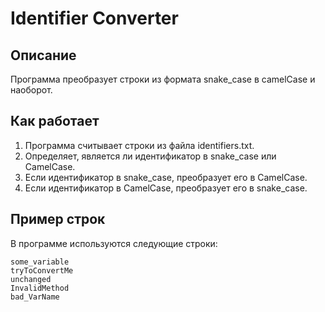 # Identifier Converter

## Описание
Программа преобразует строки из формата snake_case в camelCase и наоборот.

## Как работает
1. Программа считывает строки из файла identifiers.txt.
2. Определяет, является ли идентификатор в snake_case или CamelCase.
3. Если идентификатор в snake_case, преобразует его в CamelCase.
4. Если идентификатор в CamelCase, преобразует его в snake_case.

## Пример строк
В программе используются следующие строки:
```
some_variable
tryToConvertMe
unchanged
InvalidMethod
bad_VarName
```